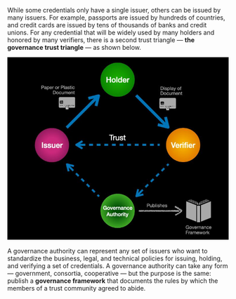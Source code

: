 While some credentials only have a single issuer, others can be issued by many
issuers. For example, passports are issued by hundreds of countries, and credit cards
are issued by tens of thousands of banks and credit unions. For any credential that will
be widely used by many holders and honored by many verifiers, there is a second trust
triangle — **the ​ governance trust triangle**​ — as shown below.

![gov_trust_triangle](../images/gov_trust_triangle.png)

A governance authority can represent any set of issuers who want to standardize the
business, legal, and technical policies for issuing, holding, and verifying a set of
credentials. A governance authority can take any form — government, consortia,
cooperative — but the purpose is the same: publish a **governance framework**​ that
documents the rules by which the members of a trust community agreed to abide.